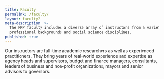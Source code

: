 ```yaml
---
title: Faculty
permalink: /faculty/
layout: faculty2
meta-description: >-
  The MPP faculty includes a diverse array of instructors from a variety of 
  professional backgrounds and social science disciplines.
published: true
---
```

Our instructors are full-time academic researchers as well as experienced practitioners. They bring years of real-world experience and expertise as agency heads and supervisors, budget and finance managers, consultants, leaders of business and non-profit organizations, mayors and senior advisors to governors.